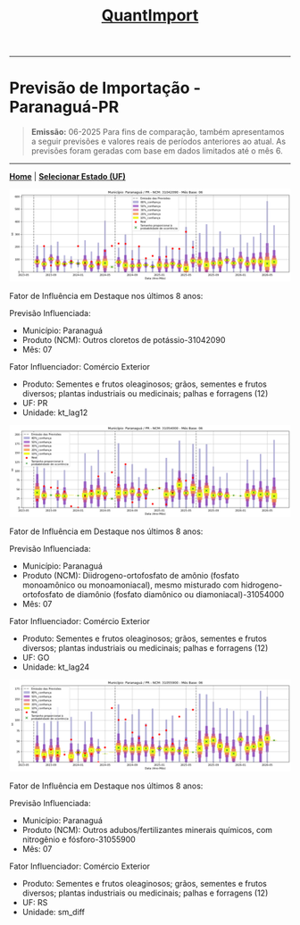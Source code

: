 <header>
    <h1><a href="https://quantimportbrazil.github.io/Sobre/">QuantImport</a></h1>
</header>

---

# Previsão de Importação - Paranaguá-PR

> **Emissão:** 06-2025
> Para fins de comparação, também apresentamos a seguir previsões e valores reais de períodos anteriores ao atual.
> As previsões foram geradas com base em dados limitados até o mês 6.

---

**[Home](https://quantimportbrazil.github.io/Sobre/)** | **[Selecionar Estado (UF)](https://quantimportbrazil.github.io/Unidades_Federativas/)**


![Gráfico de Previsão](31042090.png)

Fator de Influência em Destaque nos últimos 8 anos:

Previsão Influenciada:
- Município: Paranaguá
- Produto (NCM): Outros cloretos de potássio-31042090 
- Mês: 07


Fator Influenciador: Comércio Exterior
- Produto: Sementes e frutos oleaginosos; grãos, sementes e frutos diversos; plantas industriais ou medicinais; palhas e forragens (12)
- UF: PR
- Unidade: kt_lag12






![Gráfico de Previsão](31054000.png)

Fator de Influência em Destaque nos últimos 8 anos:

Previsão Influenciada:
- Município: Paranaguá
- Produto (NCM): Diidrogeno-ortofosfato de amônio (fosfato monoamônico ou monoamoniacal), mesmo misturado com hidrogeno-ortofosfato de diamônio (fosfato diamônico ou diamoniacal)-31054000 
- Mês: 07


Fator Influenciador: Comércio Exterior
- Produto: Sementes e frutos oleaginosos; grãos, sementes e frutos diversos; plantas industriais ou medicinais; palhas e forragens (12)
- UF: GO
- Unidade: kt_lag24






![Gráfico de Previsão](31055900.png)

Fator de Influência em Destaque nos últimos 8 anos:

Previsão Influenciada:
- Município: Paranaguá
- Produto (NCM): Outros adubos/fertilizantes minerais químicos, com nitrogênio e fósforo-31055900 
- Mês: 07


Fator Influenciador: Comércio Exterior
- Produto: Sementes e frutos oleaginosos; grãos, sementes e frutos diversos; plantas industriais ou medicinais; palhas e forragens (12)
- UF: RS
- Unidade: sm_diff





